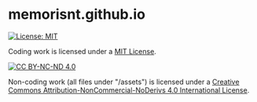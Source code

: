 # memorisnt.github.io

[![License: MIT][mit-shield]][mit]

Coding work is licensed under a 
[MIT License][cc-by-nc-nd].

[mit]: https://opensource.org/licenses/MIT
[mit-shield]: https://img.shields.io/badge/License-MIT-yellow.svg

[![CC BY-NC-ND 4.0][cc-by-nc-nd-shield]][cc-by-nc-nd]


Non-coding work (all files under "/assets") is licensed under a
[Creative Commons Attribution-NonCommercial-NoDerivs 4.0 International License][cc-by-nc-nd].

[cc-by-nc-nd]: http://creativecommons.org/licenses/by-nc-nd/4.0/
[cc-by-nc-nd-shield]: https://img.shields.io/badge/License-CC%20BY--NC--ND%204.0-lightgrey.svg
